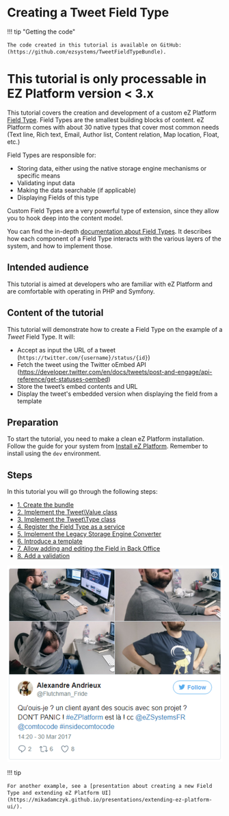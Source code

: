 # Creating a Tweet Field Type

!!! tip "Getting the code"

    The code created in this tutorial is available on GitHub: (https://github.com/ezsystems/TweetFieldTypeBundle).

# This tutorial is only processable in EZ Platform version < 3.x 

This tutorial covers the creation and development of a custom eZ Platform [Field Type](../../api/field_type_reference/).
Field Types are the smallest building blocks of content. eZ Platform comes with about 30 native types that cover most common needs (Text line, Rich text, Email, Author list, Content relation, Map location, Float, etc.)

Field Types are responsible for:

- Storing data, either using the native storage engine mechanisms or specific means
- Validating input data
- Making the data searchable (if applicable)
- Displaying Fields of this type

Custom Field Types are a very powerful type of extension, since they allow you to hook deep into the content model.

You can find the in-depth [documentation about Field Types](../../api/field_type_api/). It describes how each component of a Field Type interacts with the various layers of the system, and how to implement those.

## Intended audience

This tutorial is aimed at developers who are familiar with eZ Platform and are comfortable with operating in PHP and Symfony.

## Content of the tutorial

This tutorial will demonstrate how to create a Field Type on the example of a *Tweet* Field Type. It will:

- Accept as input the URL of a tweet (`https://twitter.com/{username}/status/{id}`)
- Fetch the tweet using the Twitter oEmbed API (https://developer.twitter.com/en/docs/tweets/post-and-engage/api-reference/get-statuses-oembed)
- Store the tweet’s embed contents and URL
- Display the tweet's embedded version when displaying the field from a template

## Preparation

To start the tutorial, you need to make a clean eZ Platform installation. Follow the guide for your system from [Install eZ Platform](../../getting_started/install_ez_platform/). Remember to install using the `dev` environment.

## Steps

In this tutorial you will go through the following steps:

- [1. Create the bundle](1_create_the_bundle.md)
- [2. Implement the Tweet\Value class](2_implement_the_tweet_value_class.md)
- [3. Implement the Tweet\Type class](3_implement_the_tweet_type_class.md)
- [4. Register the Field Type as a service](4_register_the_field_type_as_a_service.md)
- [5. Implement the Legacy Storage Engine Converter](5_implement_the_legacy_storage_engine_converter.md)
- [6. Introduce a template](6_introduce_a_template.md)
- [7. Allow adding and editing the Field in Back Office](7_allow_adding_and_editing_the_field_in_back_office.md)
- [8. Add a validation](8_add_a_validation.md)

![Final result of the tutorial](img/fieldtype_tutorial_final_result.png)

!!! tip

    For another example, see a [presentation about creating a new Field Type and extending eZ Platform UI](https://mikadamczyk.github.io/presentations/extending-ez-platform-ui/).
